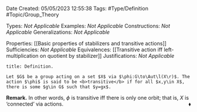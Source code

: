 <div class="topSpace"></div>

Date Created: 05/05/2023 12:55:38
Tags: #Type/Definition #Topic/Group_Theory

Types: <i>Not Applicable</i>
Examples: <i>Not Applicable</i>
Constructions: <i>Not Applicable</i>
Generalizations: <i>Not Applicable</i>

Properties: [[Basic properties of stabilizers and transitive actions]]
Sufficiencies: <i>Not Applicable</i>
Equivalences: [[Transitive action iff left-multiplication on quotient by stabilizer]]
Justifications: <i>Not Applicable</i>

``` ad-Definition
title: Definition.

Let $G$ be a group acting on a set $X$ via $\phi:G\to\Aut\l(X\r)$. The action $\phi$ is said to be <b>transitive</b> if for all $x,y\in X$, there is some $g\in G$ such that $y=gx$.

```

<b>Remark.</b> In other words, $\phi$ is transitive iff there is only one orbit; that is, $X$ is $\textrm{`}$connected$\textrm{'}$ via actions.<span style="float:right;">$\blacklozenge$</span>
